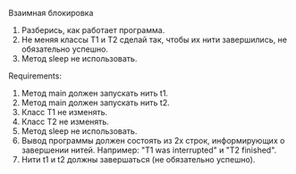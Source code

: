 Взаимная блокировка
1. Разберись, как работает программа.
2. Не меняя классы T1 и T2 сделай так, чтобы их нити завершились, не обязательно успешно.
3. Метод sleep не использовать.


Requirements:
1. Метод main должен запускать нить t1.
2. Метод main должен запускать нить t2.
3. Класс T1 не изменять.
4. Класс T2 не изменять.
5. Метод sleep не использовать.
6. Вывод программы должен состоять из 2х строк, информирующих о завершении нитей. Например: "T1 was interrupted" и "T2 finished".
7. Нити t1 и t2 должны завершаться (не обязательно успешно).
